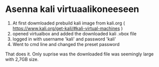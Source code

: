 # Asenna kali virtuaalikoneeseen

1. At first dowmloaded prebuild kali image from kali.org ( https://www.kali.org/get-kali/#kali-virtual-machines )
2. opened virtualbox and added the downloaded kali .vbox file
3. logged in with username 'kali' and password 'kali'
4. Went to cmd line and changed the preset password 

That does it. Only suprise was the downloaded file was seemingly large with 2,7GB size.


